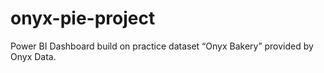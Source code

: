 # onyx-pie-project
Power BI Dashboard build on practice dataset “Onyx Bakery” provided by Onyx Data.
